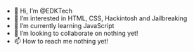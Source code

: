 - 👋 Hi, I’m @EDKTech
- 👀 I’m interested in HTML, CSS, Hackintosh and Jailbreaking
- 🌱 I’m currently learning JavaScript
- 💞️ I’m looking to collaborate on nothing yet!
- 📫 How to reach me nothing yet!



